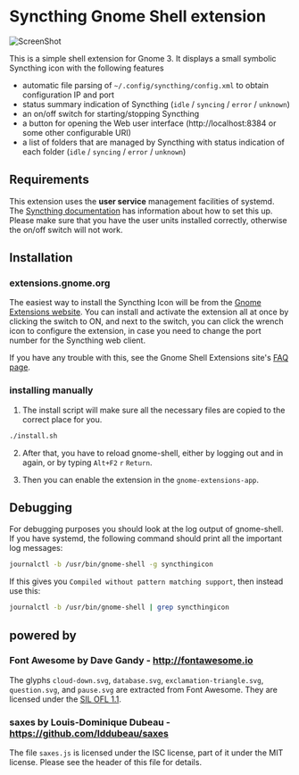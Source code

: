# Syncthing Gnome Shell extension

![ScreenShot](https://extensions.gnome.org/extension-data/screenshots/screenshot_989_b97mez4.png)

This is a simple shell extension for Gnome 3.
It displays a small symbolic Syncthing icon with the following features
- automatic file parsing of `~/.config/syncthing/config.xml` to obtain configuration IP and port
- status summary indication of Syncthing (`idle` / `syncing` / `error` / `unknown`)
- an on/off switch for starting/stopping Syncthing
- a button for opening the Web user interface (http://localhost:8384 or some other configurable URI)
- a list of folders that are managed by Syncthing with status indication of each folder (`idle` / `syncing` / `error` / `unknown`)

## Requirements

This extension uses the **user service** management facilities of systemd. The
[Syncthing documentation](https://docs.syncthing.net/users/autostart.html#how-to-set-up-a-user-service)
has information about how to set this up. Please make sure that you have the
user units installed correctly, otherwise the on/off switch will not work.

## Installation

### extensions.gnome.org

The easiest way to install the Syncthing Icon will be from the
[Gnome Extensions website](https://extensions.gnome.org/extension/989/syncthing-icon/).
You can install and activate the extension all at once by clicking the switch to
ON, and next to the switch, you can click the wrench icon to configure the
extension, in case you need to change the port number for the Syncthing web
client.

If you have any trouble with this, see the Gnome Shell Extensions site's
[FAQ page](https://extensions.gnome.org/about/).

### installing manually

1. The install script will make sure all the necessary files are copied to the
correct place for you.
```sh
./install.sh
```

2. After that, you have to reload gnome-shell, either by logging out and in again,
or by typing `Alt+F2` `r` `Return`.

3. Then you can enable the extension in the `gnome-extensions-app`.

## Debugging

For debugging purposes you should look at the log output of gnome-shell. If you have systemd, the following command should print all the important log messages:
```sh
journalctl -b /usr/bin/gnome-shell -g syncthingicon
```
If this gives you `Compiled without pattern matching support`, then instead use this:
```sh
journalctl -b /usr/bin/gnome-shell | grep syncthingicon
```

## powered by
### Font Awesome by Dave Gandy - http://fontawesome.io
The glyphs `cloud-down.svg`, `database.svg`, `exclamation-triangle.svg`, `question.svg`, and `pause.svg` are extracted from Font Awesome. They are licensed under the [SIL OFL 1.1](http://scripts.sil.org/OFL).

### saxes by Louis-Dominique Dubeau - https://github.com/lddubeau/saxes
The file `saxes.js` is licensed under the ISC license, part of it under the MIT license. Please see the header of this file for details.
